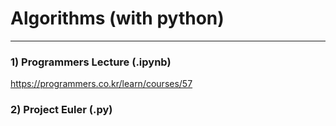 # Algorithms (with python)
-----

### 1) Programmers Lecture (.ipynb)       
https://programmers.co.kr/learn/courses/57

### 2) Project Euler (.py)

